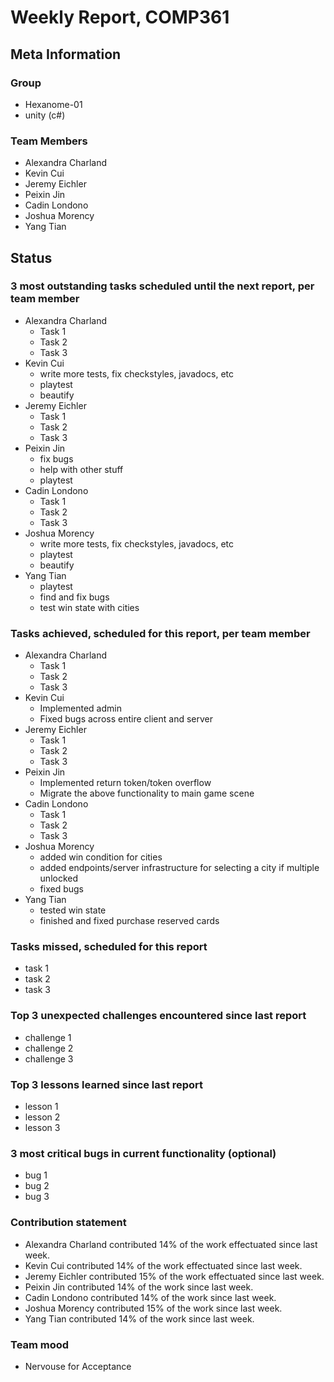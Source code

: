 # Weekly Report, COMP361

## Meta Information

### Group

 * Hexanome-01
 * unity (c#)

### Team Members

 * Alexandra Charland
 * Kevin Cui
 * Jeremy Eichler
 * Peixin Jin
 * Cadin Londono
 * Joshua Morency
 * Yang Tian

## Status

### 3 most outstanding tasks scheduled until the next report, per team member

 * Alexandra Charland
   * Task 1
   * Task 2
   * Task 3
 * Kevin Cui
   * write more tests, fix checkstyles, javadocs, etc
   * playtest
   * beautify
 * Jeremy Eichler
   * Task 1
   * Task 2
   * Task 3
 * Peixin Jin
   * fix bugs
   * help with other stuff
   * playtest
 * Cadin Londono
   * Task 1
   * Task 2
   * Task 3
 * Joshua Morency
   * write more tests, fix checkstyles, javadocs, etc
   * playtest
   * beautify
 * Yang Tian
   * playtest
   * find and fix bugs
   * test win state with cities

### Tasks achieved, scheduled for this report, per team member

 * Alexandra Charland
   * Task 1
   * Task 2
   * Task 3
 * Kevin Cui
   * Implemented admin
   * Fixed bugs across entire client and server
 * Jeremy Eichler
   * Task 1
   * Task 2
   * Task 3
 * Peixin Jin
   * Implemented return token/token overflow
   * Migrate the above functionality to main game scene
 * Cadin Londono
   * Task 1
   * Task 2
   * Task 3
 * Joshua Morency
   * added win condition for cities
   * added endpoints/server infrastructure for selecting a city if multiple unlocked
   * fixed bugs
 * Yang Tian
   * tested win state
   * finished and fixed purchase reserved cards

### Tasks missed, scheduled for this report

 * task 1
 * task 2
 * task 3

### Top 3 unexpected challenges encountered since last report

 * challenge 1
 * challenge 2
 * challenge 3

### Top 3 lessons learned since last report

 * lesson 1
 * lesson 2
 * lesson 3

### 3 most critical bugs in current functionality (optional)

 * bug 1
 * bug 2
 * bug 3

### Contribution statement

 * Alexandra Charland contributed 14% of the work effectuated since last week.
 * Kevin Cui contributed 14% of the work effectuated since last week.
 * Jeremy Eichler contributed 15% of the work effectuated since last week.
 * Peixin Jin contributed 14% of the work since last week.
 * Cadin Londono contributed 14% of the work since last week.
 * Joshua Morency contributed 15% of the work since last week.
 * Yang Tian contributed 14% of the work since last week.

### Team mood

 * Nervouse for Acceptance
